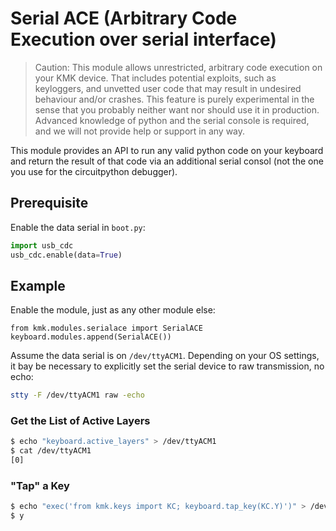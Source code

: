 # Serial ACE (Arbitrary Code Execution over serial interface)

> Caution: This module allows unrestricted, arbitrary code execution on your KMK
> device. That includes potential exploits, such as keyloggers, and unvetted
> user code that may result in undesired behaviour and/or crashes.
> This feature is purely experimental in the sense that you probably neither
> want nor should use it in production.
> Advanced knowledge of python and the serial console is required, and we will
> not provide help or support in any way.

This module provides an API to run any valid python code on your keyboard and
return the result of that code via an additional serial consol (not the one you
use for the circuitpython debugger).


## Prerequisite

Enable the data serial in `boot.py`:
```python
import usb_cdc
usb_cdc.enable(data=True)
```


## Example

Enable the module, just as any other module else:
```
from kmk.modules.serialace import SerialACE
keyboard.modules.append(SerialACE())
```

Assume the data serial is on `/dev/ttyACM1`.
Depending on your OS settings, it bay be necessary to explicitly set the serial
device to raw transmission, no echo:
```bash
stty -F /dev/ttyACM1 raw -echo
```

### Get the List of Active Layers
```bash
$ echo "keyboard.active_layers" > /dev/ttyACM1
$ cat /dev/ttyACM1
[0]
```

### "Tap" a Key
```bash
$ echo "exec('from kmk.keys import KC; keyboard.tap_key(KC.Y)')" > /dev/ttyACM1
$ y
```
